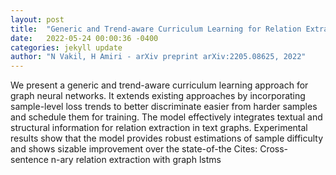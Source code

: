 ```yaml
---
layout: post
title:  "Generic and Trend-aware Curriculum Learning for Relation Extraction in Graph Neural Networks"
date:   2022-05-24 00:00:36 -0400
categories: jekyll update
author: "N Vakil, H Amiri - arXiv preprint arXiv:2205.08625, 2022"
---
```

We present a generic and trend-aware curriculum learning approach for graph neural networks. It extends existing approaches by incorporating sample-level loss trends to better discriminate easier from harder samples and schedule them for training. The model effectively integrates textual and structural information for relation extraction in text graphs. Experimental results show that the model provides robust estimations of sample difficulty and shows sizable improvement over the state-of-the  Cites: Cross-sentence n-ary relation extraction with graph lstms